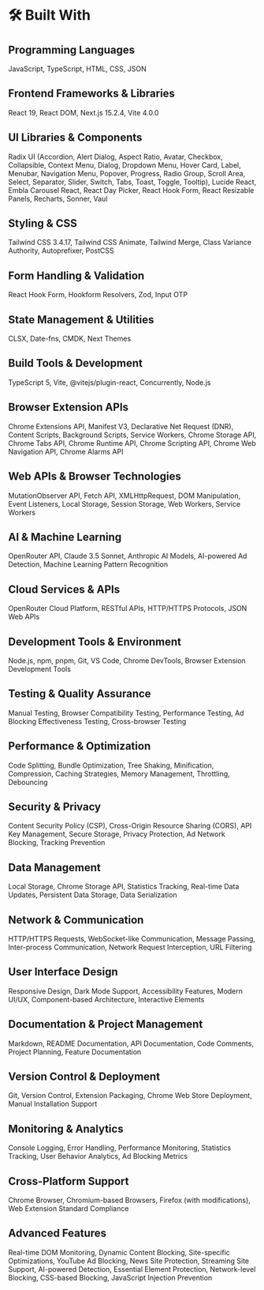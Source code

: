 # 🛠️ Built With

## Programming Languages
JavaScript, TypeScript, HTML, CSS, JSON

## Frontend Frameworks & Libraries
React 19, React DOM, Next.js 15.2.4, Vite 4.0.0

## UI Libraries & Components
Radix UI (Accordion, Alert Dialog, Aspect Ratio, Avatar, Checkbox, Collapsible, Context Menu, Dialog, Dropdown Menu, Hover Card, Label, Menubar, Navigation Menu, Popover, Progress, Radio Group, Scroll Area, Select, Separator, Slider, Switch, Tabs, Toast, Toggle, Tooltip), Lucide React, Embla Carousel React, React Day Picker, React Hook Form, React Resizable Panels, Recharts, Sonner, Vaul

## Styling & CSS
Tailwind CSS 3.4.17, Tailwind CSS Animate, Tailwind Merge, Class Variance Authority, Autoprefixer, PostCSS

## Form Handling & Validation
React Hook Form, Hookform Resolvers, Zod, Input OTP

## State Management & Utilities
CLSX, Date-fns, CMDK, Next Themes

## Build Tools & Development
TypeScript 5, Vite, @vitejs/plugin-react, Concurrently, Node.js

## Browser Extension APIs
Chrome Extensions API, Manifest V3, Declarative Net Request (DNR), Content Scripts, Background Scripts, Service Workers, Chrome Storage API, Chrome Tabs API, Chrome Runtime API, Chrome Scripting API, Chrome Web Navigation API, Chrome Alarms API

## Web APIs & Browser Technologies
MutationObserver API, Fetch API, XMLHttpRequest, DOM Manipulation, Event Listeners, Local Storage, Session Storage, Web Workers, Service Workers

## AI & Machine Learning
OpenRouter API, Claude 3.5 Sonnet, Anthropic AI Models, AI-powered Ad Detection, Machine Learning Pattern Recognition

## Cloud Services & APIs
OpenRouter Cloud Platform, RESTful APIs, HTTP/HTTPS Protocols, JSON Web APIs

## Development Tools & Environment
Node.js, npm, pnpm, Git, VS Code, Chrome DevTools, Browser Extension Development Tools

## Testing & Quality Assurance
Manual Testing, Browser Compatibility Testing, Performance Testing, Ad Blocking Effectiveness Testing, Cross-browser Testing

## Performance & Optimization
Code Splitting, Bundle Optimization, Tree Shaking, Minification, Compression, Caching Strategies, Memory Management, Throttling, Debouncing

## Security & Privacy
Content Security Policy (CSP), Cross-Origin Resource Sharing (CORS), API Key Management, Secure Storage, Privacy Protection, Ad Network Blocking, Tracking Prevention

## Data Management
Local Storage, Chrome Storage API, Statistics Tracking, Real-time Data Updates, Persistent Data Storage, Data Serialization

## Network & Communication
HTTP/HTTPS Requests, WebSocket-like Communication, Message Passing, Inter-process Communication, Network Request Interception, URL Filtering

## User Interface Design
Responsive Design, Dark Mode Support, Accessibility Features, Modern UI/UX, Component-based Architecture, Interactive Elements

## Documentation & Project Management
Markdown, README Documentation, API Documentation, Code Comments, Project Planning, Feature Documentation

## Version Control & Deployment
Git, Version Control, Extension Packaging, Chrome Web Store Deployment, Manual Installation Support

## Monitoring & Analytics
Console Logging, Error Handling, Performance Monitoring, Statistics Tracking, User Behavior Analytics, Ad Blocking Metrics

## Cross-Platform Support
Chrome Browser, Chromium-based Browsers, Firefox (with modifications), Web Extension Standard Compliance

## Advanced Features
Real-time DOM Monitoring, Dynamic Content Blocking, Site-specific Optimizations, YouTube Ad Blocking, News Site Protection, Streaming Site Support, AI-powered Detection, Essential Element Protection, Network-level Blocking, CSS-based Blocking, JavaScript Injection Prevention 